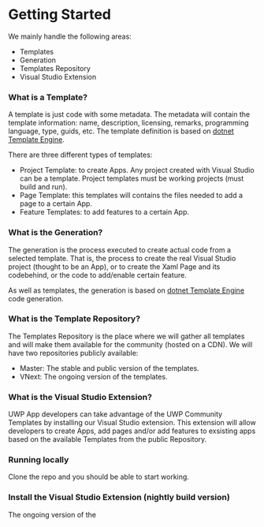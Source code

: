 Getting Started
===============
We mainly handle the following areas:
* Templates
* Generation
* Templates Repository
* Visual Studio Extension

### What is a Template?
A template is just code with some metadata. The metadata will contain the template information: name, description, licensing, remarks, programming language, type, guids, etc. The template definition is based on [dotnet Template Engine](https://github.com/dotnet/templating).

There are three different types of templates:
* Project Template: to create Apps. Any project created with Visual Studio can be a template. Project templates must be working projects (must build and run).
* Page Template: this templates will contains the files needed to add a page to a certain App.
* Feature Templates: to add features to a certain App.

### What is the Generation?
The generation is the process executed to create actual code from a selected template. That is, the process to create the real Visual Studio project (thought to be an App), or to create the Xaml Page and its codebehind, or the code to add/enable certain feature.

As well as templates, the generation is based on [dotnet Template Engine](https://github.com/dotnet/templating) code generation.

### What is the Template Repository?
The Templates Repository is the place where we will gather all templates and will make them available for the community (hosted on a CDN). We will have two repositories publicly available:
* Master: The stable and public version of the templates.
* VNext: The ongoing version of the templates.

### What is the Visual Studio Extension?
UWP App developers can take advantage of the UWP Community Templates by installing our Visual Studio extension. This extension will allow developers to create Apps, add pages and/or add features to exsisting apps based on the available Templates from the public Repository. 

### Running locally
Clone the repo and you should be able to start working. 
<TBD>

### Install the Visual Studio Extension (nightly build version)
The ongoing version of the 